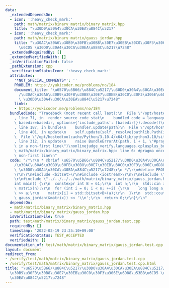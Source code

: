 ```yaml
---
data:
  _extendedDependsOn:
  - icon: ':heavy_check_mark:'
    path: math/matrix/binary_matrix/binary_matrix.hpp
    title: "\u30D0\u30A4\u30CA\u30EA\u884C\u5217"
  - icon: ':heavy_check_mark:'
    path: math/matrix/binary_matrix/gauss_jordan.hpp
    title: "\u30AC\u30A6\u30B9\u30FB\u30B8\u30E7\u30EB\u30C0\u30F3\u306E\u6D88\u53BB\
      \u6CD5 \u30D0\u30A4\u30CA\u30EA\u884C\u5217\u7248"
  _extendedRequiredBy: []
  _extendedVerifiedWith: []
  _isVerificationFailed: false
  _pathExtension: cpp
  _verificationStatusIcon: ':heavy_check_mark:'
  attributes:
    '*NOT_SPECIAL_COMMENTS*': ''
    PROBLEM: https://yukicoder.me/problems/no/184
    document_title: "\u6570\u5B66/\u884C\u5217/\u30D0\u30A4\u30CA\u30EA\u884C\u5217\
      /\u30AC\u30A6\u30B9\u30FB\u30B8\u30E7\u30EB\u30C0\u30F3\u306E\u6D88\u53BB\u6CD5\
      \ \u30D0\u30A4\u30CA\u30EA\u884C\u5217\u7248"
    links:
    - https://yukicoder.me/problems/no/184
  bundledCode: "Traceback (most recent call last):\n  File \"/opt/hostedtoolcache/Python/3.10.4/x64/lib/python3.10/site-packages/onlinejudge_verify/documentation/build.py\"\
    , line 71, in _render_source_code_stat\n    bundled_code = language.bundle(stat.path,\
    \ basedir=basedir, options={'include_paths': [basedir]}).decode()\n  File \"/opt/hostedtoolcache/Python/3.10.4/x64/lib/python3.10/site-packages/onlinejudge_verify/languages/cplusplus.py\"\
    , line 187, in bundle\n    bundler.update(path)\n  File \"/opt/hostedtoolcache/Python/3.10.4/x64/lib/python3.10/site-packages/onlinejudge_verify/languages/cplusplus_bundle.py\"\
    , line 401, in update\n    self.update(self._resolve(pathlib.Path(included), included_from=path))\n\
    \  File \"/opt/hostedtoolcache/Python/3.10.4/x64/lib/python3.10/site-packages/onlinejudge_verify/languages/cplusplus_bundle.py\"\
    , line 312, in update\n    raise BundleErrorAt(path, i + 1, \"#pragma once found\
    \ in a non-first line\")\nonlinejudge_verify.languages.cplusplus_bundle.BundleErrorAt:\
    \ math/matrix/binary_matrix/binary_matrix.hpp: line 6: #pragma once found in a\
    \ non-first line\n"
  code: "/*\r\n * @brief \u6570\u5B66/\u884C\u5217/\u30D0\u30A4\u30CA\u30EA\u884C\u5217\
    /\u30AC\u30A6\u30B9\u30FB\u30B8\u30E7\u30EB\u30C0\u30F3\u306E\u6D88\u53BB\u6CD5\
    \ \u30D0\u30A4\u30CA\u30EA\u884C\u5217\u7248\r\n */\r\n#define PROBLEM \"https://yukicoder.me/problems/no/184\"\
    \r\n\r\n#include <bitset>\r\n#include <iostream>\r\n\r\n#include \"../../../../math/matrix/binary_matrix/binary_matrix.hpp\"\
    \r\n#include \"../../../../math/matrix/binary_matrix/gauss_jordan.hpp\"\r\n\r\n\
    int main() {\r\n  constexpr int B = 61;\r\n  int n;\r\n  std::cin >> n;\r\n  BinaryMatrix<B>\
    \ matrix(n);\r\n  for (int i = 0; i < n; ++i) {\r\n    long long a;\r\n    std::cin\
    \ >> a;\r\n    matrix[i] = std::bitset<B>(a);\r\n  }\r\n  std::cout << (1LL <<\
    \ gauss_jordan(&matrix)) << '\\n';\r\n  return 0;\r\n}\r\n"
  dependsOn:
  - math/matrix/binary_matrix/binary_matrix.hpp
  - math/matrix/binary_matrix/gauss_jordan.hpp
  isVerificationFile: true
  path: test/math/matrix/binary_matrix/gauss_jordan.test.cpp
  requiredBy: []
  timestamp: '2022-02-19 23:25:10+09:00'
  verificationStatus: TEST_ACCEPTED
  verifiedWith: []
documentation_of: test/math/matrix/binary_matrix/gauss_jordan.test.cpp
layout: document
redirect_from:
- /verify/test/math/matrix/binary_matrix/gauss_jordan.test.cpp
- /verify/test/math/matrix/binary_matrix/gauss_jordan.test.cpp.html
title: "\u6570\u5B66/\u884C\u5217/\u30D0\u30A4\u30CA\u30EA\u884C\u5217/\u30AC\u30A6\
  \u30B9\u30FB\u30B8\u30E7\u30EB\u30C0\u30F3\u306E\u6D88\u53BB\u6CD5 \u30D0\u30A4\u30CA\
  \u30EA\u884C\u5217\u7248"
---
```

